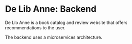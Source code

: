 # De Lib Anne: Backend
De Lib Anne is a book catalog and review website that offers recommendations to the user.

The backend uses a microservices architecture.
